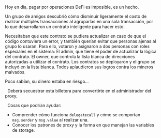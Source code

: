 Hoy en día, pagar por operaciones DeFi es imposible, es un hecho.

Un grupo de amigos descubrió cómo disminuir ligeramente el costo de realizar múltiples transacciones al agruparlas en una sola transacción, por lo que desarrollaron un contrato inteligente para hacer esto.

Necesitaban que este contrato se pudiera actualizar en caso de que el código contuviera un error, y también querían evitar que personas ajenas al grupo lo usaran. Para ello, votaron y asignaron a dos personas con roles especiales en el sistema:
El admin, que tiene el poder de actualizar la lógica del contrato.
El owner, que controla la lista blanca de direcciones autorizadas a utilizar el contrato.
Los contratos se deployaron y el grupo se incluyó en la lista blanca. Todos aplaudieron sus logros contra los mineros malvados.

Poco sabían, su dinero estaba en riesgo...

&nbsp;
Deberá secuestrar esta billetera para convertirte en el administrador del proxy.

&nbsp;
Cosas que podrían ayudar:
* Comprender cómo funciona `delegatecall` y cómo se comportan `msg.sender` y `msg.value` al realizar una.
* Conocer los patrones de proxy y la forma en que manejan las variables de storage.